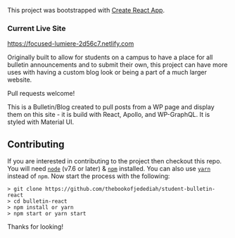 This project was bootstrapped with [Create React App](https://github.com/facebook/create-react-app).

### Current Live Site

https://focused-lumiere-2d56c7.netlify.com

Originally built to allow for students on a campus to have a place for all bulletin announcements and to submit their own, this project can have more uses with having a custom blog look or being a part of a much larger website.

Pull requests welcome!

This is a Bulletin/Blog created to pull posts from a WP page and display them on this site - it is build with React, Apollo, and WP-GraphQL. It is styled with Material UI.

## Contributing

If you are interested in contributing to the project then checkout this repo. You will need <code>[node](https://nodejs.org/en/)</code> (v7.6 or later) & <code>[npm](https://www.npmjs.com/)</code> installed. You can also use <code>[yarn](https://yarnpkg.com/en/)</code> instead of <code>npm</code>. Now start the process with the following:

```
> git clone https://github.com/thebookofjedediah/student-bulletin-react
> cd bulletin-react
> npm install or yarn
> npm start or yarn start
```

Thanks for looking!
